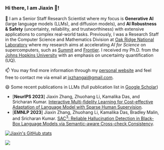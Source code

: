 ### Hi there, I am Jiaxin 👋! 


<!--
**jxzhangjhu/jxzhangjhu** is a ✨ _special_ ✨ repository because its `README.md` (this file) appears on your GitHub profile.

Here are some ideas to get you started:

- 🔭 I’m currently working on ...
- 🌱 I’m currently learning ...
- 👯 I’m looking to collaborate on ...
- 🤔 I’m looking for help with ...
- 💬 Ask me about ...
- 📫 How to reach me: ...
- 😄 Pronouns: ...
- ⚡ Fun fact: ...
-->

🔭 I am a Senior Staff Research Scientist where my focus is **Generative AI** (large language models (LLMs), and diffusion models), and **AI Robustness & Safety** (uncertainty, reliability, and trustworthiness) with extensive applications to complex real-world tasks. Previously, I was a Research Staff in the Computer Science and Mathematics Division at [Oak Ridge National Laboratory](https://www.ornl.gov/) where my research aims at accelerating *AI for Science* on supercomputers, such as [Summit](https://www.olcf.ornl.gov/summit/) and [Frontier](https://www.olcf.ornl.gov/frontier/). I received my Ph.D. from the [Johns Hopkins University](https://www.jhu.edu/) with an emphasis on uncertainty quantification (UQ). 

📫 You may find more information through my [personal website](https://jxzhangjhu.github.io) and feel free to contact me via email at jxzhangai@gmail.com. 

😄 Some recent publications in LLMs (full publication list in [Google Scholar](https://scholar.google.com/citations?user=LiDm8jEAAAAJ&hl=en))
- [**NeurIPS 2023**] Jiaxin Zhang, Zhuohang Li, Kamalika Das, and Sricharan Kumar. [Interactive Multi-fidelity Learning for Cost-effective Adaptation of Language Model with Sparse Human Supervision](https://arxiv.org/abs/2310.20153).
- [**EMNLP 2023**] Jiaxin Zhang, Zhuohang Li, Kamalika Das, Bradley Malin, and Sricharan Kumar. [SAC$`^3`$: Reliable Hallucination Detection in Black-Box Language Models via Semantic-aware Cross-check Consistency](https://arxiv.org/abs/2311.01740).




[![Jiaxin's GitHub stats](https://github-readme-stats.vercel.app/api?username=jxzhangjhu)](https://github.com/anuraghazra/github-readme-stats)
<!-- [![Top Langs](https://github-readme-stats.vercel.app/api/top-langs/?username=jxzhangjhu&theme=material-palenight&hide=Jupyter&layout=compact)](https://github.com/anuraghazra/github-readme-stats) -->

![](https://komarev.com/ghpvc/?username=jxzhangjhu)


<!-- [![Yue's github stats](https://github-readme-stats.vercel.app/api?username=yzhao062&theme=material-palenight&count_private=true&hide=contribs)](https://github.com/anuraghazra/github-readme-stats)
[![Top Langs](https://github-readme-stats.vercel.app/api/top-langs/?username=yzhao062&theme=material-palenight&hide=Jupyter&layout=compact)](https://github.com/anuraghazra/github-readme-stats) -->
